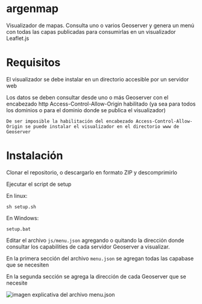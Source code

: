 # argenmap
Visualizador de mapas. Consulta uno o varios Geoserver y genera un menú con todas las capas publicadas para consumirlas en un visualizador Leaflet.js

# Requisitos
El visualizador se debe instalar en un directorio accesible por un servidor web

Los datos se deben consultar desde uno o más Geoserver con el encabezado http Access-Control-Allow-Origin habilitado (ya sea para todos los dominios o para el dominio donde se publica el visualizador)

```De ser imposible la habilitación del encabezado Access-Control-Allow-Origin se puede instalar el visualizador en el directorio www de Geoserver```

# Instalación
Clonar el repositorio, o descargarlo en formato ZIP y descomprimirlo

Ejecutar el script de setup

En linux:

```sh setup.sh```

En Windows:

```setup.bat```

Editar el archivo `js/menu.json` agregando o quitando la dirección donde consultar los capabilities de cada servidor Geoserver a visualizar.

En la primera sección del archivo `menu.json` se agregan todas las capabase que se necesiten

En la segunda sección se agrega la dirección de cada Geoserver que se necesite

![imagen explicativa del archivo menu.json](doc/img/menu-json-detalle.png)
